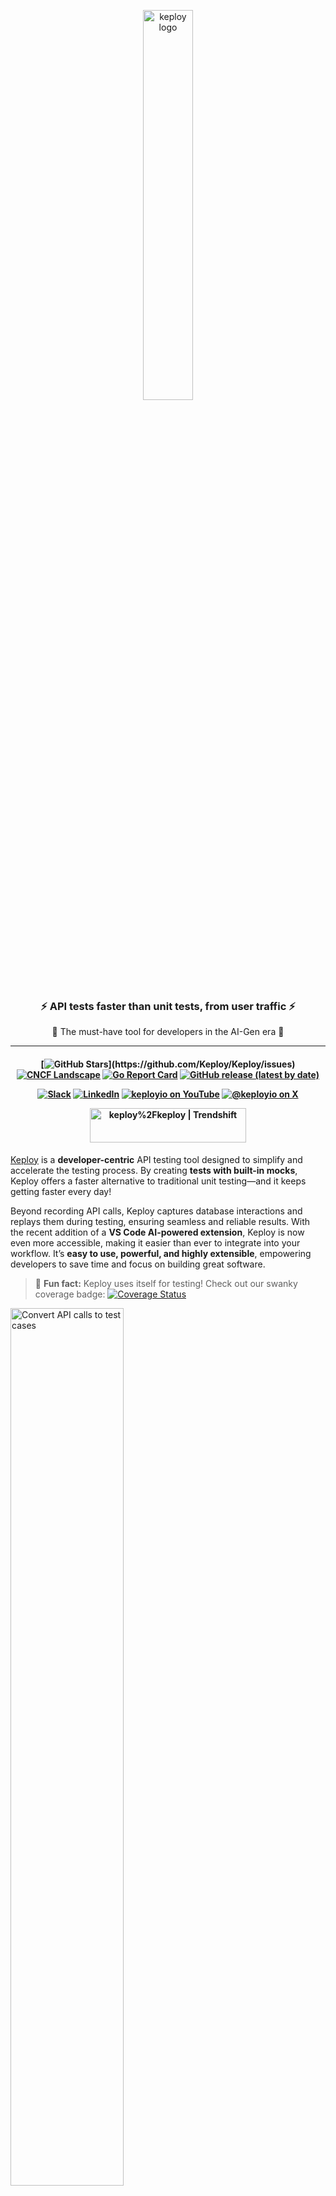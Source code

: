 <p align="center">
  <img align="center" src="https://docs.keploy.io/img/keploy-logo-dark.svg?s=200&v=4" height="40%" width="40%"  alt="keploy logo"/>  <!-- we can add banner here, maybe a poster or a gif -->
</p>
<h3 align="center">
<b>
⚡️ API tests faster than unit tests, from user traffic ⚡️
</b>
</h3 >
<p align="center">
🌟 The must-have tool for developers in the AI-Gen era 🌟
</p>

---

<h4 align="center">

  
[![GitHub Stars](https://img.shields.io/github/stars/keploy/keploy?style=for-the-badge&logo=star&logoColor=yellow&color=000000&labelColor=000000&label=Help%20us%20reach%2010K%20stars!)](https://github.com/Keploy/Keploy/issues)
[![CNCF Landscape](https://img.shields.io/badge/CNCF_Landscape-0078D4?style=for-the-badge&logo=data:image/svg+xml;base64,PHN2ZyB4bWxucz0iaHR0cDovL3d3dy53My5vcmcvMjAwMC9zdmciIHZpZXdCb3g9IjAgMCAyNCAyNCI+PHBhdGggZmlsbD0id2hpdGUiIGQ9Ik0xMiAyTDIgNy4wMDl2OS45ODJMMTIgMjJsMTAtNS4wMDlWNy4wMDlMMTIgMnptMCAxNi41TDQuNSAxNHYtNEwxMiA1LjVsNy41IDQuNXY0TDEyIDE4LjV6Ii8+PC9zdmc+)](https://landscape.cncf.io/?item=app-definition-and-development--continuous-integration-delivery--keploy)
[![Go Report Card](https://goreportcard.com/badge/go.keploy.io/server?style=for-the-badge)](https://goreportcard.com/report/go.keploy.io/server)
[![GitHub release (latest by date)](https://img.shields.io/github/v/release/keploy/keploy?style=for-the-badge)](https://github.com/keploy/keploy/releases)




[![Slack](https://img.shields.io/badge/Slack-4A154B?style=for-the-badge&logo=slack&logoColor=white)](https://join.slack.com/t/keploy/shared_invite/zt-2poflru6f-_VAuvQfCBT8fDWv1WwSbkw)
[![LinkedIn](https://img.shields.io/badge/linkedin-%230077B5.svg?style=for-the-badge&logo=linkedin&logoColor=white)](https://www.linkedin.com/company/keploy/)
[![keployio on YouTube](https://img.shields.io/badge/keployio-FF0000?style=for-the-badge&logo=youtube&logoColor=white)](https://www.youtube.com/channel/UC6OTg7F4o0WkmNtSoob34lg)
[![@keployio on X](https://img.shields.io/badge/%40keployio-black?style=for-the-badge&logo=x&logoColor=white)](https://x.com/keployio)


<!--[![keployio on YouTube](https://img.shields.io/badge/keployio-FF0000?style=flat&logo=youtube)](https://www.youtube.com/channel/UC6OTg7F4o0WkmNtSoob34lg)
[![Keploy on LinkedIn](https://img.shields.io/badge/Keploy-0A66C2?style=flat&logo=linkedin)](https://www.linkedin.com/company/keploy/) 
[![Keploy on Slack](https://img.shields.io/badge/Slack-4A154B?style=flat&logo=slack&logoColor=white)](https://join.slack.com/t/keploy/shared_invite/zt-2poflru6f-_VAuvQfCBT8fDWv1WwSbkw)
[![@keployio on X](https://img.shields.io/badge/%40keployio-black?style=for-the-badge&logo=x&logoColor=white)](https://x.com/keployio)-->


<!--[![Twitter](https://img.shields.io/badge/Twitter-%231DA1F2.svg?style=for-the-badge&logo=Twitter&logoColor=white)](https://twitter.com/Keployio)-->

<a href="https://trendshift.io/repositories/3262" target="_blank"><img src="https://trendshift.io/api/badge/repositories/3262" alt="keploy%2Fkeploy | Trendshift" style="width: 250px; height: 55px;" width="250" height="55"/></a>
</h4>


  <!-- we can add banner here, maybe a poster or a gif -->
  
[Keploy](https://keploy.io) is a **developer-centric** API testing tool designed to simplify and accelerate the testing process. By creating **tests with built-in mocks**, Keploy offers a faster alternative to traditional unit testing—and it keeps getting faster every day!  

Beyond recording API calls, Keploy captures database interactions and replays them during testing, ensuring seamless and reliable results. With the recent addition of a **VS Code AI-powered extension**, Keploy is now even more accessible, making it easier than ever to integrate into your workflow. It’s **easy to use, powerful, and highly extensible**, empowering developers to save time and focus on building great software.



> 🐰 **Fun fact:** Keploy uses itself for testing! Check out our swanky coverage badge: [![Coverage Status](https://coveralls.io/repos/github/keploy/keploy/badge.svg?branch=main&kill_cache=1)](https://coveralls.io/github/keploy/keploy?branch=main&kill_cache=1) &nbsp;


<img src="https://raw.githubusercontent.com/keploy/docs/main/static/gif/record-tc.gif" width="60%" alt="Convert API calls to test cases"/>

<!-- ### 📜 Follow [Unit Test Generator README](README-UnitGen.md)! ✅ -->



<!--# 📜 Table of Contents  

- [🚀 Quick Installation](#-quick-installation)  
- [📘 Documentation](#-documentation)  
- [🌐 Language Support](#-language-support)  
- [🧡 Keploy Adopters](#-keploy-adopters-)
- [👨🏻‍💻 Contributing](#-lets-build-together-)
- [🐲 Current Limitations!](#limitations) 
- [📚 Resources](#-resources)  
- [❓ Questions](#-questions)  
---
-->

## 🚀 Quick Installation


Save time by Integrating Keploy seamlessly into your development workflow with no code changes required. Let's dive into its powerful features and how to use them one by one:

---

### 🧪 Unit Test Generation

Keploy introduces the world's first **unit test generator (ut-gen)**, based on the [Meta LLM research paper](https://arxiv.org/pdf/2402.09171). It understands code semantics to generate meaningful unit tests automatically, saving time and improving test quality.

#### Core features: 🛠

| **Feature**                  | **Description**                                                                 |
|------------------------------|---------------------------------------------------------------------------------|
| **Automate Unit Test Generation (UTG)** | Quickly generates comprehensive unit tests, reducing manual effort.               |
| **Improve Edge Cases**       | Covers complex scenarios with smarter test generation.                           |
| **Boost Test Coverage**      | Ensures exhaustive coverage for growing codebases.                               |

#### 🚀 How to Use the Unit Test Generator
1. **Install Keploy VS Code Extension:**  
   Get the [Keploy Unit Test Generator AI Extension](https://marketplace.visualstudio.com/items?itemName=Keploy.keployio) and add it to VS Code.

2. **Setup Keploy:**  
   Use Keploy locally or its cloud-hosted services for quick setup.

3. **Generate Tests:**  
   - Open a file in VS Code.  
   - Right-click and choose **"Generate Unit Test with Keploy"**.  
   - The extension will generate tests for your functions or code.

4. **Run and Validate:**  
   Execute the tests using your preferred test runner (e.g., Jest, Mocha) and refine edge cases if necessary.

Elevate your unit testing game with Keploy's **AI-powered VS Code Extension**!  

#### 📜 [Install the VS Code AI Extension for Unit Test Generation](https://marketplace.visualstudio.com/items?itemName=Keploy.keployio) and get started today! ✅

---

<!--### 🔗 Integration Testing  

Keploy simplifies integration testing by capturing and replaying **ALL** your app's network interactions, including CRUD operations and non-idempotent APIs. This ensures seamless communication between application components while detecting and addressing compatibility issues early.  

#### 🛠 How it Works:  
Keploy acts as a proxy that records your app's network interactions and replays them during testing to validate behavior. The magic lies in its ability to simulate real-world scenarios effortlessly!  

Take a journey to **[How Keploy Works?](https://keploy.io/docs/keploy-explained/how-keploy-works/)** to discover the tricks behind the curtain!

-->

### 🌐 Integration Testing  

Keploy automates API testing by recording API requests and responses during runtime. These recordings are transformed into reusable test cases, allowing you to validate your APIs efficiently.

<img src="https://raw.githubusercontent.com/keploy/docs/main/static/gif/record-replay.gif" width="100%" alt="Record Replay Testing"/>

#### Core features: 🛠

| **Feature**                  | **Description**                                                                                                             |
|------------------------------|-----------------------------------------------------------------------------------------------------------------------------|
| ♻️ **Combined Test Coverage** | Merge your Keploy Tests with your favorite testing libraries (JUnit, go-test, py-test, jest) to see a combined test coverage. |
| 🤖 **EBPF Instrumentation**   | Keploy uses EBPF like a secret sauce to make integration code-less, language-agnostic, and lightweight.                      |
| 🌐 **CI/CD Integration**      | Run tests with mocks locally, in CI pipelines (e.g., Jenkins, GitHub Actions), or across Kubernetes clusters.                |
| 📽️ **Record-Replay Flows**   | Record and replay distributed API flows as mocks/stubs, like a time machine for your tests.                                  |
| 🎭 **Multi-Purpose Mocks**    | Use Keploy Mocks as server tests.  

#### 🎩 How's the Magic Happen?
Keploy proxy captures and replays **ALL** (CRUD operations, including non-idempotent APIs) of your app's network interactions.
You can also take a look at **[How Keploy Works?](https://keploy.io/docs/keploy-explained/how-keploy-works/)** to discover the tricks behind the curtain!
<!--#### **Steps to Get Started:**  
1. **Set Up Keploy Locally:** Install Keploy with one-click installation and minimal configuration.  
2. **Capture API Traffic:** Run your application while Keploy records all API requests and responses.  
3. **Generate Test Cases:** Use the captured data to create reusable test cases with mock data and stubs for validation.  
4. **Run Tests Anywhere:** Validate API behavior locally, in CI/CD pipelines, or even across Kubernetes clusters.-->  

Keploy ensures consistent API behavior, improves API quality, and saves manual testing effort. 🚀  

<!--Ready to dive deeper? Check out Keploy’s [API Testing Documentation](https://keploy.io/docs)!  -->

```shell
curl --silent -O -L https://keploy.io/install.sh && source install.sh
```

####  🎬 Recording Testcases

Start your app with Keploy to convert API calls as Tests and Mocks/Stubs.

```zsh
keploy record -c "CMD_TO_RUN_APP" 
```
For example, if you're using a simple Python app the `CMD_TO_RUN_APP` would resemble to `python main.py`, for  Golang `go run main.go`, for java `java -jar xyz.jar`, for node `npm start`..

```zsh
keploy record -c "python main.py"
```

#### 🧪 Running Tests
Shut down the databases, redis, kafka or any other services your application uses. Keploy doesn't need those during test.
```zsh
keploy test -c "CMD_TO_RUN_APP" --delay 10
```

#### ✅ Test Coverage Integration
To integrate with your unit-testing library and see combine test coverage, follow this [test-coverage guide](https://keploy.io/docs/server/sdk-installation/go/).

<img src="https://keploy.io/docs/img/oss/keploy-arch.png?raw=true" alt="Keploy Architecture" style="width: 100%;">


### One-Click Setup 🚀

Save time and effort! Run Keploy instantly without the need for any local installation. Get started in just a few clicks!

[![GitHub Codespace](https://img.shields.io/badge/GH%20codespace-3670A0?style=for-the-badge&logo=github&logoColor=fff)](https://github.dev/Sonichigo/mux-sql)

<!--<table border="0">
  <tr>
    <td align="center" width="100" height="100">
      <a href="https://github.dev/Sonichigo/mux-sql">
        <img
          width="50"
          height="50"
          src="https://devblogs.microsoft.com/cppblog/wp-content/uploads/sites/9/2022/04/github-vscode-mark.png"
          alt="GitHub Codespace Logo"
        />
        <br /><sub><b>GitHub Codespace</b></sub>
      </a>
    </td>
  </tr>
</table>-->


<!--## 🚨 Here for  [Unit Test Generator](README-UnitGen.md) (ut-gen)? -->


## 📘 Documentation!
Want to explore or learn more about Keploy? Become a Keploy pro with **[Keploy Documentation](https://keploy.io/docs/)**.




## 🌐 Language Support
From Go's gopher 🐹 to Python's snake 🐍, we support:

![Go](https://img.shields.io/badge/go-%2300ADD8.svg?style=for-the-badge&logo=go&logoColor=white)
![Java](https://img.shields.io/badge/java-%23ED8B00.svg?style=for-the-badge&logo=java&logoColor=white)
![NodeJS](https://img.shields.io/badge/node.js-6DA55F?style=for-the-badge&logo=node.js&logoColor=white)
![Rust](https://img.shields.io/badge/Rust-darkred?style=for-the-badge&logo=rust&logoColor=white)
![C#](https://img.shields.io/badge/csharp-purple?style=for-the-badge&logo=csharp&logoColor=white)
![Python](https://img.shields.io/badge/python-3670A0?style=for-the-badge&logo=python&logoColor=ffdd54)
![PHP](https://img.shields.io/badge/php-777BB4?style=for-the-badge&logo=php&logoColor=white)


## 🫰 Keploy Adopters 🧡

So you and your organisation are using Keploy? That’s great. Please add yourselves to [**this list,**](https://github.com/orgs/keploy/discussions/1765) and we'll send you goodies! 💖


We are happy and proud to have you all as part of our community! 💖

<!--
## 🎩 How's the Magic Happen?
Keploy proxy captures and replays **ALL** (CRUD operations, including non-idempotent APIs) of your app's network interactions.


Take a journey to **[How Keploy Works?](https://keploy.io/docs/keploy-explained/how-keploy-works/)** to discover the tricks behind the curtain!-->


## 👨🏻‍💻 Let's Build Together! 👩🏻‍💻
Whether you're a newbie coder or a wizard 🧙‍♀️, your perspective is golden. Take a peek at our:

📜 [Contribution Guidelines](https://github.com/keploy/keploy/blob/main/CONTRIBUTING.md)

❤️ [Code of Conduct](https://github.com/keploy/keploy/blob/main/CODE_OF_CONDUCT.md)


## Limitations
- **Production Lands**: Keploy is currently focused on generating tests for developers. These tests can be captured from any environment, but we have not tested it on high volume production environments. This would need robust deduplication to avoid too many redundant tests being captured. We do have ideas on building a robust deduplication system [#27](https://github.com/keploy/keploy/issues/27)

## ✨ Resources!
🤔 [FAQs](https://keploy.io/docs/keploy-explained/faq/)

🕵️‍️ [Why Keploy](https://keploy.io/docs/keploy-explained/why-keploy/)

⚙️ [Installation Guide](https://keploy.io/docs/application-development/)

📖 [Contribution Guide](https://keploy.io/docs/keploy-explained/contribution-guide/)


## 🤔 Questions?
Reach out to us. We're here to help!

[![Slack](https://img.shields.io/badge/Slack-4A154B?style=for-the-badge&logo=slack&logoColor=white)](https://join.slack.com/t/keploy/shared_invite/zt-2poflru6f-_VAuvQfCBT8fDWv1WwSbkw)
[![LinkedIn](https://img.shields.io/badge/linkedin-%230077B5.svg?style=for-the-badge&logo=linkedin&logoColor=white)](https://www.linkedin.com/company/keploy/)
[![YouTube](https://img.shields.io/badge/YouTube-%23FF0000.svg?style=for-the-badge&logo=YouTube&logoColor=white)](https://www.youtube.com/channel/UC6OTg7F4o0WkmNtSoob34lg)
[![Twitter](https://img.shields.io/badge/Twitter-%231DA1F2.svg?style=for-the-badge&logo=Twitter&logoColor=white)](https://twitter.com/Keployio)


> ####  **If You Had Fun:** Please leave a 🌟 star on this repo! It's free and will bring a smile. 😄 👏
